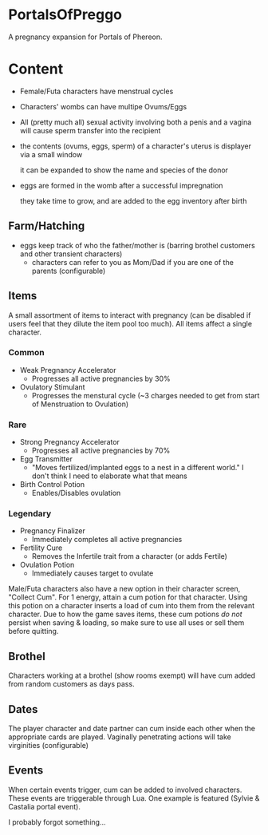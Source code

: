 # PortalsOfPreggo
A pregnancy expansion for Portals of Phereon.

# Content
- Female/Futa characters have menstrual cycles
- Characters' wombs can have multipe Ovums/Eggs
- All (pretty much all) sexual activity involving both a penis and a vagina will cause sperm transfer into the recipient
- the contents (ovums, eggs, sperm) of a character's uterus is displayer via a small window

  it can be expanded to show the name and species of the donor
- eggs are formed in the womb after a successful impregnation

  they take time to grow, and are added to the egg inventory after birth

## Farm/Hatching
- eggs keep track of who the father/mother is (barring brothel customers and other transient characters)
  - characters can refer to you as Mom/Dad if you are one of the parents (configurable)
 
## Items
A small assortment of items to interact with pregnancy (can be disabled if users feel that they dilute the item pool too much).
All items affect a single character.

### Common 
- Weak Pregnancy Accelerator
  - Progresses all active pregnancies by 30%
- Ovulatory Stimulant
  - Progresses the menstural cycle (~3 charges needed to get from start of Menstruation to Ovulation)
### Rare
- Strong Pregnancy Accelerator
  - Progresses all active pregnancies by 70%
- Egg Transmitter
  - "Moves fertilized/implanted eggs to a nest in a different world." I don't think I need to elaborate what that means
- Birth Control Potion
  - Enables/Disables ovulation
### Legendary
- Pregnancy Finalizer
  - Immediately completes all active pregnancies
- Fertility Cure
  - Removes the Infertile trait from a character (or adds Fertile)
- Ovulation Potion
  - Immediately causes target to ovulate

Male/Futa characters also have a new option in their character screen, "Collect Cum". For 1 energy, attain a cum potion for that character. Using this potion on a character inserts a load of cum into them from the relevant character.
Due to how the game saves items, these cum potions *do not* persist when saving & loading, so make sure to use all uses or sell them before quitting.

## Brothel
Characters working at a brothel (show rooms exempt) will have cum added from random customers as days pass.

## Dates
The player character and date partner can cum inside each other when the appropriate cards are played.
Vaginally penetrating actions will take virginities (configurable)

## Events
When certain events trigger, cum can be added to involved characters. These events are triggerable through Lua. One example is featured (Sylvie & Castalia portal event).

I probably forgot something...
